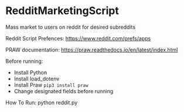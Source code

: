 # RedditMarketingScript
Mass market to users on reddit for desired subreddits

Reddit Script Prefences: https://www.reddit.com/prefs/apps

PRAW documentation:  https://praw.readthedocs.io/en/latest/index.html

Before running:
- Install Python
- Install load_dotenv
- Install Praw
`pip3 install praw`
- Change designated fields before running

How To Run:
python reddit.py

